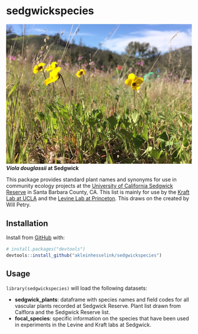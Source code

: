 
<!-- README.md is generated from README.Rmd. Please edit that file -->

# sedgwickspecies

<!-- badges: start -->

<!-- badges: end -->

![Sedgwick Flowers](man/figures/IMG_1600.jpg) ***Viola douglassii* at
Sedgwick**

This package provides standard plant names and synonyms for use in
community ecology projects at the [University of California Sedgwick
Reserve](https://sedgwick.nrs.ucsb.edu/) in Santa Barbara County, CA.
This list is mainly for use by the [Kraft Lab at
UCLA](https://sites.lifesci.ucla.edu/eeb-kraft/) and the [Levine Lab at
Princeton](https://eeb.princeton.edu/people/jonathan-levine). This draws
on the created by Will Petry.

## Installation

Install from [GitHub](https://github.com/) with:

``` r
# install.packages("devtools")
devtools::install_github("akleinhesselink/sedgwickspecies")
```

## Usage

`library(sedgwickspecies)` will load the following datasets:

  - **sedgwick\_plants**: dataframe with species names and field codes
    for all vascular plants recorded at Sedgwick Reserve. Plant list
    drawn from Calflora and the Sedgwick Reserve list.
  - **focal\_species**: specific information on the species that have
    been used in experiments in the Levine and Kraft labs at Sedgwick.
